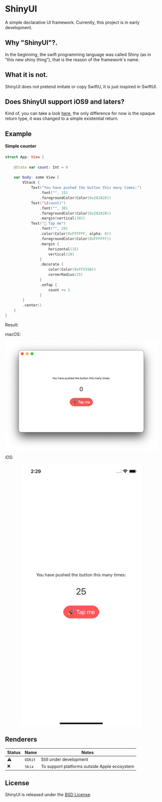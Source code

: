 # ShinyUI

A simple declarative UI framework.
Currently, this project is in early development.

## Why "ShinyUI"?.

In the beginning, the swift programming language was called Shiny (as in “this new shiny thing”), that is the reason of the framework's name.

## What it is not.

ShinyUI does not pretend imitate or copy SwiftU, It is just inspired in SwiftUI.

## Does ShinyUI support iOS9 and laters?

Kind of, you can take a look [here](https://github.com/AngelLandoni/ShinyUI/tree/feature/from-iOS-9), the only difference for now is the opaque return type, it was changed to a simple existential return.

## Example

#### Simple counter

```swift
struct App: View {
    
    @State var count: Int = 0
    
    var body: some View {
        VStack {
            Text("You have pushed the button this many times:")
                .font("", 15)
                .foregroundColor(Color(0x282828))
            Text("\(count)")
                .font("", 30)
                .foregroundColor(Color(0x282828))
                .margin(vertical(30))
            Text("🚀 Tap me")
                .font("", 20)
                .color(Color(0xFFFFFF, alpha: 0))
                .foregroundColor(Color(0xFFFFFF))
                .margin {
                    horizontal(15)
                    vertical(10)
                }
                .decorate {
                    color(Color(0xFF555B))
                    cornerRadius(25)
                }
                .onTap {
                    count += 1
                }
        }
        .center()
    }
}
```

Result:

macOS:

<center><img src="https://github.com/AngelLandoni/ShinyUI/blob/main/Assets/Readme/ExampleMacOS.png" width="600" align="center" /></center>

iOS:

<center><img src="https://github.com/AngelLandoni/ShinyUI/blob/main/Assets/Readme/ExampleiOS.png" width="400" align="center" /></center>

## Renderers

| Status | Name | Notes |
| --- | --- | --- |
| ⚠️ | `UIKit` | Still under development |
| ❌ | `Skia` | To support platforms outside Apple ecosystem |

## License

ShinyUI is released under the [BSD License](https://github.com/AngelLandoni/ShinyUI/blob/main/BSD-3-CLAUSE-LICENSE.txt).
